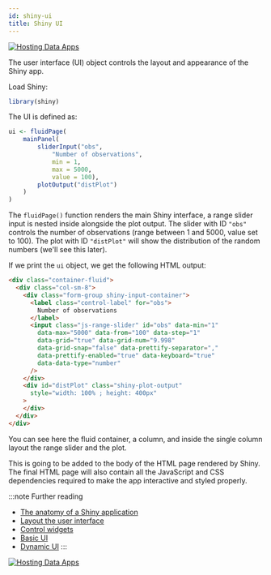 ```yaml
---
id: shiny-ui
title: Shiny UI
---
```


[![Hosting Data Apps](https://hub.analythium.io/assets/marks/hosting-banner-2.jpg)](https://hosting.analythium.io/)

The user interface (UI) object controls the layout and appearance of the
Shiny app.

Load Shiny:

```r
library(shiny)
```

The UI is defined as:

```r
ui <- fluidPage(
    mainPanel(
        sliderInput("obs",
            "Number of observations",
            min = 1,
            max = 5000,
            value = 100),
        plotOutput("distPlot")
    )
)
```

The `fluidPage()` function renders the main Shiny interface,
a range slider input is nested inside alongside the plot output.
The slider with ID `"obs"` controls the number of observations
(range between 1 and 5000, value set to 100).
The plot with ID `"distPlot"` will show the distribution of the
random numbers (we'll see this later).

If we print the `ui` object, we get the following HTML output:

```html
<div class="container-fluid">
  <div class="col-sm-8">
    <div class="form-group shiny-input-container">
      <label class="control-label" for="obs">
        Number of observations
      </label>
      <input class="js-range-slider" id="obs" data-min="1"
        data-max="5000" data-from="100" data-step="1"
        data-grid="true" data-grid-num="9.998"
        data-grid-snap="false" data-prettify-separator=","
        data-prettify-enabled="true" data-keyboard="true"
        data-data-type="number"
      />
    </div>
    <div id="distPlot" class="shiny-plot-output"
      style="width: 100% ; height: 400px"
    >
    </div>
  </div>
</div>
```

You can see here the fluid container, a column, and inside the
single column layout the range slider and the plot.

This is going to be added to the body of the HTML page rendered by Shiny.
The final HTML page will also contain all the JavaScript and CSS
dependencies required to make the app interactive and styled properly.

:::note Further reading
* [The anatomy of a Shiny application](https://hosting.analythium.io/the-anatomy-of-a-shiny-application?utm_source=as-hub&utm_medium=web&utm_campaign=launch-april-2021)
* [Layout the user interface](https://shiny.rstudio.com/tutorial/written-tutorial/lesson2/)
* [Control widgets](https://shiny.rstudio.com/tutorial/written-tutorial/lesson3/)
* [Basic UI](https://mastering-shiny.org/basic-ui.html)
* [Dynamic UI](https://mastering-shiny.org/action-dynamic.html)
:::

[![Hosting Data Apps](https://hub.analythium.io/assets/marks/hosting-banner-2.jpg)](https://hosting.analythium.io/)

